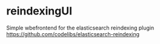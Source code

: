 # reindexingUI
Simple wbefrontend for the elasticsearch reindexing plugin https://github.com/codelibs/elasticsearch-reindexing